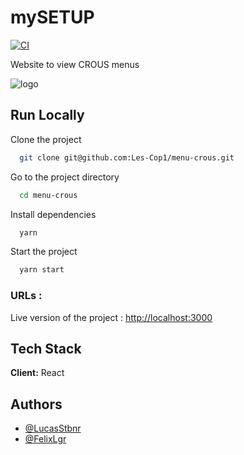 # mySETUP

[![CI](https://github.com/Les-Cop1/menu-crous/actions/workflows/ci.yml/badge.svg)](https://github.com/Les-Cop1/menu-crous/actions/workflows/ci.yml)

Website to view CROUS menus

![logo](https://user-images.githubusercontent.com/34753442/153671471-06535fa5-71d0-45a2-8557-70b4afbb7c2d.png)

## Run Locally

Clone the project

```bash
  git clone git@github.com:Les-Cop1/menu-crous.git
```

Go to the project directory

```bash
  cd menu-crous
```

Install dependencies

```bash
  yarn
```

Start the project

```bash
  yarn start
```

### URLs :

Live version of the project : [http://localhost:3000](http://localhost:3000)

## Tech Stack

**Client:** React

## Authors

- [@LucasStbnr](https://github.com/LucasStbnr)
- [@FelixLgr](https://github.com/FelixLgr)
